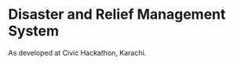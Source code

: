Disaster and Relief Management System
=====================================

As developed at Civic Hackathon, Karachi.